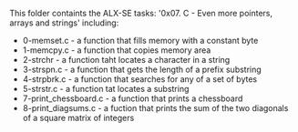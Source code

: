 This folder containts the ALX-SE tasks: '0x07. C - Even more pointers, arrays and strings' including:

<ul>
<li> 0-memset.c - a function that fills memory with a constant byte

<li> 1-memcpy.c - a function that copies memory area

<li> 2-strchr - a function taht locates a character in a string

<li> 3-strspn.c - a function that gets the length of a prefix substring

<li> 4-strpbrk.c - a function that searches for any of a set of bytes

<li> 5-strstr.c - a function tat locates a substring

<li> 7-print_chessboard.c -  a function that prints a chessboard

<li> 8-print_diagsums.c - a fuction that prints the sum of the two diagonals of a square matrix of integers

</ul>
